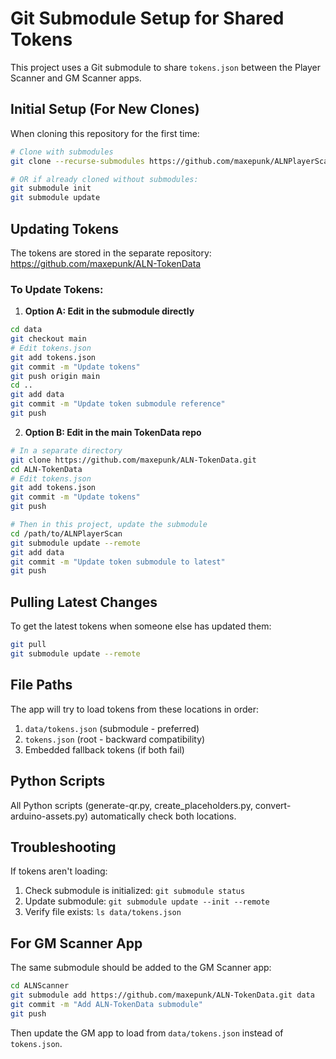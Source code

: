 # Git Submodule Setup for Shared Tokens

This project uses a Git submodule to share `tokens.json` between the Player Scanner and GM Scanner apps.

## Initial Setup (For New Clones)

When cloning this repository for the first time:

```bash
# Clone with submodules
git clone --recurse-submodules https://github.com/maxepunk/ALNPlayerScan.git

# OR if already cloned without submodules:
git submodule init
git submodule update
```

## Updating Tokens

The tokens are stored in the separate repository: https://github.com/maxepunk/ALN-TokenData

### To Update Tokens:

1. **Option A: Edit in the submodule directly**
```bash
cd data
git checkout main
# Edit tokens.json
git add tokens.json
git commit -m "Update tokens"
git push origin main
cd ..
git add data
git commit -m "Update token submodule reference"
git push
```

2. **Option B: Edit in the main TokenData repo**
```bash
# In a separate directory
git clone https://github.com/maxepunk/ALN-TokenData.git
cd ALN-TokenData
# Edit tokens.json
git add tokens.json
git commit -m "Update tokens"
git push

# Then in this project, update the submodule
cd /path/to/ALNPlayerScan
git submodule update --remote
git add data
git commit -m "Update token submodule to latest"
git push
```

## Pulling Latest Changes

To get the latest tokens when someone else has updated them:

```bash
git pull
git submodule update --remote
```

## File Paths

The app will try to load tokens from these locations in order:
1. `data/tokens.json` (submodule - preferred)
2. `tokens.json` (root - backward compatibility)
3. Embedded fallback tokens (if both fail)

## Python Scripts

All Python scripts (generate-qr.py, create_placeholders.py, convert-arduino-assets.py) automatically check both locations.

## Troubleshooting

If tokens aren't loading:
1. Check submodule is initialized: `git submodule status`
2. Update submodule: `git submodule update --init --remote`
3. Verify file exists: `ls data/tokens.json`

## For GM Scanner App

The same submodule should be added to the GM Scanner app:
```bash
cd ALNScanner
git submodule add https://github.com/maxepunk/ALN-TokenData.git data
git commit -m "Add ALN-TokenData submodule"
git push
```

Then update the GM app to load from `data/tokens.json` instead of `tokens.json`.